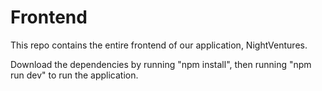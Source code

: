 # Frontend

This repo contains the entire frontend of our application, NightVentures.

Download the dependencies by running "npm install", then running "npm run dev" to run the application.
